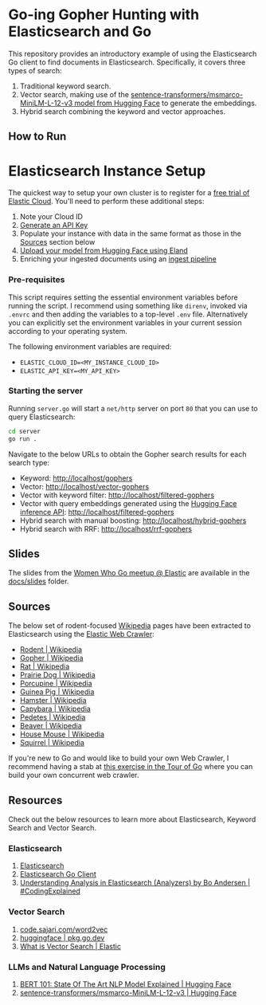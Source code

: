 # Go-ing Gopher Hunting with Elasticsearch and Go

This repository provides an introductory example of using the Elasticsearch Go client to find documents in Elasticsearch. Specifically, it covers three types of search:

1. Traditional keyword search.
2. Vector search, making use of the [sentence-transformers/msmarco-MiniLM-L-12-v3 model from Hugging Face](https://huggingface.co/sentence-transformers/msmarco-MiniLM-L-12-v3) to generate the embeddings.
3. Hybrid search combining the keyword and vector approaches.

## How to Run

# Elasticsearch Instance Setup

The quickest way to setup your own cluster is to register for a [free trial of Elastic Cloud](https://www.elastic.co/cloud/elasticsearch-service/signup). You'll need to perform these additional steps:

1. Note your Cloud ID
2. [Generate an API Key](https://www.elastic.co/guide/en/kibana/current/api-keys.html)
3. Populate your instance with data in the same format as those in the [Sources](https://github.com/carlyrichmond/gopher-hunting-elasticsearch#sources) section below
4. [Upload your model from Hugging Face using Eland](https://www.elastic.co/guide/en/elasticsearch/client/eland/current/machine-learning.html#ml-nlp-pytorch)
5. Enriching your ingested documents using an [ingest pipeline](https://www.elastic.co/guide/en/elasticsearch/reference/current/ingest.html)

### Pre-requisites

This script requires setting the essential environment variables before running the script. I recommend using something like `direnv`, invoked via `.envrc` and then adding the variables to a top-level `.env` file. Alternatively you can explicitly set the environment variables in your current session according to your operating system.

The following environment variables are required:

- `ELASTIC_CLOUD_ID=<MY_INSTANCE_CLOUD_ID>` 
- `ELASTIC_API_KEY=<MY_API_KEY>`

### Starting the server

Running `server.go` will start a `net/http` server on port `80` that you can use to query Elasticsearch:

```bash
cd server
go run .
```

Navigate to the below URLs to obtain the Gopher search results for each search type:

* Keyword: [http://localhost/gophers](http://localhost/gophers)
* Vector: [http://localhost/vector-gophers](http://localhost/vector-gophers)
* Vector with keyword filter: [http://localhost/filtered-gophers](http://localhost/filtered-gophers)
* Vector with query embeddings generated using the [Hugging Face inference API](https://huggingface.co/blog/getting-started-with-embeddings): [http://localhost/filtered-gophers](http://localhost/filtered-gophers)
* Hybrid search with manual boosting: [http://localhost/hybrid-gophers](http://localhost/hybrid-gophers)
* Hybrid search with RRF: [http://localhost/rrf-gophers](http://localhost/rrf-gophers)

## Slides

The slides from the [Women Who Go meetup @ Elastic](https://www.meetup.com/women-who-go-london/events/295633460/) are available in the [docs/slides](./docs/slides/) folder.

## Sources

The below set of rodent-focused [Wikipedia](https://en.wikipedia.org/wiki/Main_Page) pages have been extracted to Elasticsearch using the [Elastic Web Crawler](https://www.elastic.co/web-crawler):

* [Rodent | Wikipedia](https://en.wikipedia.org/wiki/Rodent)
* [Gopher | Wikipedia](https://en.wikipedia.org/wiki/Gopher)
* [Rat | Wikipedia](https://en.wikipedia.org/wiki/Rat)
* [Prairie Dog | Wikipedia](https://en.wikipedia.org/wiki/Prairie_dog)
* [Porcupine | Wikipedia](https://en.wikipedia.org/wiki/Porcupine)
* [Guinea Pig | Wikipedia](https://en.wikipedia.org/wiki/Guinea_pig)
* [Hamster | Wikipedia](https://en.wikipedia.org/wiki/Hamster)
* [Capybara | Wikipedia](https://en.wikipedia.org/wiki/Capybara)
* [Pedetes | Wikipedia](https://en.wikipedia.org/wiki/Pedetes)
* [Beaver | Wikipedia](https://en.wikipedia.org/wiki/Beaver)
* [House Mouse | Wikipedia](https://en.wikipedia.org/wiki/House_mouse)
* [Squirrel | Wikipedia](https://en.wikipedia.org/wiki/Squirrel)

If you're new to Go and would like to build your own Web Crawler, I recommend having a stab at [this exercise in the Tour of Go](https://go.dev/tour/concurrency/10) where you can build your own concurrent web crawler.

## Resources

Check out the below resources to learn more about Elasticsearch, Keyword Search and Vector Search.

### Elasticsearch

1. [Elasticsearch](https://www.elastic.co/elasticsearch/)
2. [Elasticsearch Go Client](https://www.elastic.co/guide/en/elasticsearch/client/go-api/current/index.html)
3. [Understanding Analysis in Elasticsearch (Analyzers) by Bo Andersen | #CodingExplained](https://codingexplained.com/coding/elasticsearch/understanding-analysis-in-elasticsearch-analyzers)

### Vector Search

1. [code.sajari.com/word2vec](https://pkg.go.dev/code.sajari.com/word2vec)
2. [huggingface | pkg.go.dev](https://pkg.go.dev/github.com/nlpodyssey/spago/pkg/nlp/transformers/huggingface)
3. [What is Vector Search | Elastic](https://www.elastic.co/what-is/vector-search)

### LLMs and Natural Language Processing

1. [BERT 101: State Of The Art NLP Model Explained | Hugging Face](https://huggingface.co/blog/bert-101)
2. [sentence-transformers/msmarco-MiniLM-L-12-v3 | Hugging Face](https://huggingface.co/sentence-transformers/msmarco-MiniLM-L-12-v3)
